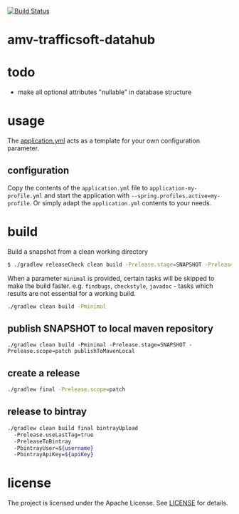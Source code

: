 [![Build Status](https://travis-ci.org/amvnetworks/amv-trafficsoft-datahub.svg?branch=master)](https://travis-ci.org/amvnetworks/amv-trafficsoft-datahub)

amv-trafficsoft-datahub
========

# todo
- make all optional attributes "nullable" in database structure

# usage
The [application.yml](src/main/resources/application.yml) acts as a 
template for your own configuration parameter.

## configuration
Copy the contents of the `application.yml` file to `application-my-profile.yml`
and start the application with `--spring.profiles.active=my-profile`.
Or simply adapt the `application.yml` contents to your needs.


# build
Build a snapshot from a clean working directory
```bash
$ ./gradlew releaseCheck clean build -Prelease.stage=SNAPSHOT -Prelease.scope=patch
```

When a parameter `minimal` is provided, certain tasks will be skipped to make the build faster.
e.g. `findbugs`, `checkstyle`, `javadoc` - tasks which results are not essential for a working build.
```bash
./gradlew clean build -Pminimal
```

## publish SNAPSHOT to local maven repository
```
./gradlew clean build -Pminimal -Prelease.stage=SNAPSHOT -Prelease.scope=patch publishToMavenLocal
```

## create a release
```bash
./gradlew final -Prelease.scope=patch
```

## release to bintray
```bash
./gradlew clean build final bintrayUpload
  -Prelease.useLastTag=true
  -PreleaseToBintray
  -PbintrayUser=${username}
  -PbintrayApiKey=${apiKey}
```

# license
The project is licensed under the Apache License. See [LICENSE](LICENSE) for details.

